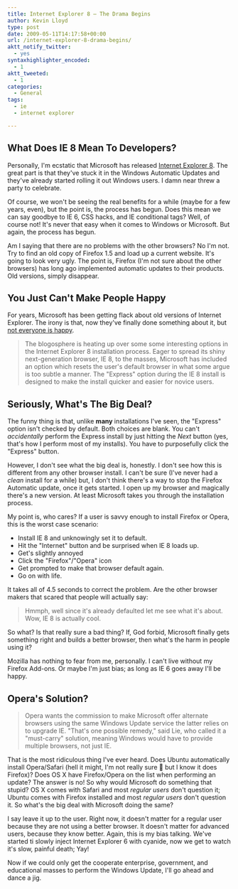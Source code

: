 ```yaml
---
title: Internet Explorer 8 – The Drama Begins
author: Kevin Lloyd
type: post
date: 2009-05-11T14:17:58+00:00
url: /internet-explorer-8-drama-begins/
aktt_notify_twitter:
  - yes
syntaxhighlighter_encoded:
  - 1
aktt_tweeted:
  - 1
categories:
  - General
tags:
  - ie
  - internet explorer

---
```

## What Does IE 8 Mean To Developers?

Personally, I'm ecstatic that Microsoft has released [Internet Explorer 8][1]. The great part is that they've stuck it in the Windows Automatic Updates and they've already started rolling it out Windows users. I damn near threw a party to celebrate.

Of course, we won't be seeing the real benefits for a while (maybe for a few years, even), but the point is, the process has begun. Does this mean we can say goodbye to IE 6, CSS hacks, and IE conditional tags? Well, of course not! It's never that easy when it comes to Windows or Microsoft. But again, the process has begun.

Am I saying that there are no problems with the other browsers? No I'm not. Try to find an old copy of Firefox 1.5 and load up a current website. It's going to look very ugly. The point is, Firefox (I'm not sure about the other browsers) has long ago implemented automatic updates to their products. Old versions, simply disappear.

## You Just Can't Make People Happy

For years, Microsoft has been getting flack about old versions of Internet Explorer. The irony is that, now they've finally done something about it, but [not everyone is happy][2].

> The blogosphere is heating up over some some interesting options in the Internet Explorer 8 installation process. Eager to spread its shiny next-generation browser, IE 8, to the masses, Microsoft has included an option which resets the user's default browser in what some argue is too subtle a manner. The "Express" option during the IE 8 install is designed to make the install quicker and easier for novice users.

## Seriously, What's The Big Deal?

The funny thing is that, unlike **many** installations I've seen, the "Express" option isn't checked by default. Both choices are blank. You can't _accidentally_ perform the Express install by just hitting the _Next_ button (yes, that's how I perform most of my installs). You have to purposefully click the "Express" button.

However, I don't see what the big deal is, honestly. I don't see how this is different from any other browser install. I can't be sure (I've never had a _clean_ install for a while) but, I don't think there's a way to stop the Firefox Automatic update, once it gets started. I open up my browser and magically there's a new version. At least Microsoft takes you through the installation process.

My point is, who cares? If a user is savvy enough to install Firefox or Opera, this is the worst case scenario:

  * Install IE 8 and unknowingly set it to default.
  * Hit the "Internet" button and be surprised when IE 8 loads up.
  * Get's slightly annoyed
  * Click the "Firefox"/"Opera" icon
  * Get prompted to make that browser default again.
  * Go on with life.

It takes all of 4.5 seconds to correct the problem. Are the other browser makers that scared that people will actually say:

> Hmmph, well since it's already defaulted let me see what it's about. Wow, IE 8 is actually cool.

So what? Is that really sure a bad thing? If, God forbid, Microsoft finally gets something right and builds a better browser, then what's the harm in people using it?

Mozilla has nothing to fear from me, personally. I can't live without my Firefox Add-ons. Or maybe I'm just bias; as long as IE 6 goes away I'll be happy.

## Opera's Solution?

> Opera wants the commission to make Microsoft offer alternate browsers using the same Windows Update service the latter relies on to upgrade IE. "That's one possible remedy," said Lie, who called it a "must-carry" solution, meaning Windows would have to provide multiple browsers, not just IE.

That is the most ridiculous thing I've ever heard. Does Ubuntu automatically install Opera/Safari (hell it might, I'm not really sure 🙂 but I know it does Firefox)? Does OS X have Firefox/Opera on the list when performing an update? The answer is no! So why would Microsoft do something that stupid? OS X comes with Safari and most _regular users_ don't question it; Ubuntu comes with Firefox installed and most _regular users_ don't question it. So what's the big deal with Microsoft doing the same?

I say leave it up to the user. Right now, it doesn't matter for a regular user because they are not using a better browser. It doesn't matter for advanced users, because they know better. Again, this is my bias talking. We've started ti slowly inject Internet Explorer 6 with cyanide, now we get to watch it's slow, painful death; Yay!

Now if we could only get the cooperate enterprise, government, and educational masses to perform the Windows Update, I'll go ahead and dance a jig.

 [1]: http://www.microsoft.com/windows/Internet-explorer/default.aspx
 [2]: http://www.computerworld.com/action/article.do?command=viewArticleBasic&articleId=9132732&intsrc=news_ts_head
